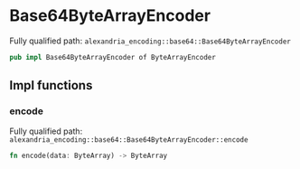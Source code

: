 # Base64ByteArrayEncoder

Fully qualified path: `alexandria_encoding::base64::Base64ByteArrayEncoder`

```rust
pub impl Base64ByteArrayEncoder of ByteArrayEncoder
```

## Impl functions

### encode

Fully qualified path: `alexandria_encoding::base64::Base64ByteArrayEncoder::encode`

```rust
fn encode(data: ByteArray) -> ByteArray
```

